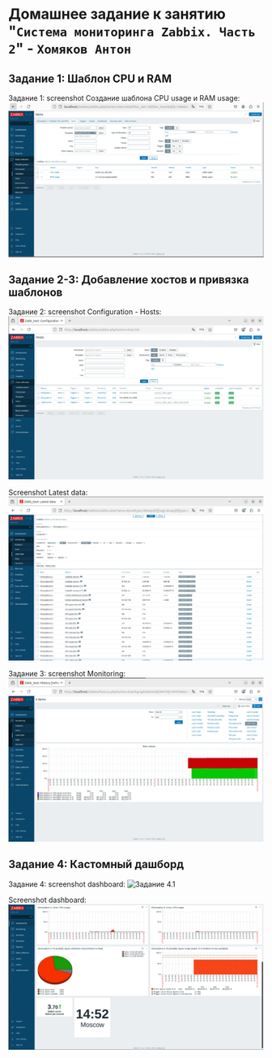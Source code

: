 # Домашнее задание к занятию "`Система мониторинга Zabbix. Часть 2`" - `Хомяков Антон`


## Задание 1: Шаблон CPU и RAM
Задание 1: screenshot Создание шаблона CPU usage и RAM usage:
![Задание 1](images/задание_1.png)

## Задание 2-3: Добавление хостов и привязка шаблонов
Задание 2: screenshot Configuration - Hosts:
![Задание 2](images/Задание_2.png)

Screenshot Latest data:
![Latest data](images/Задание_2.1.png)

Задание 3: screenshot Monitoring: 
![Задание 3](images/Задание_3.png)

## Задание 4: Кастомный дашборд
Задание 4: screenshot dashboard:
![Задание 4.1](images/Звдание_4.1.png)

Screenshot dashboard:
![Задание 4.2](images/Задание_4.2.png)
